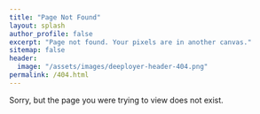 ```yaml
---
title: "Page Not Found"
layout: splash
author_profile: false
excerpt: "Page not found. Your pixels are in another canvas."
sitemap: false
header:
  image: "/assets/images/deeployer-header-404.png"
permalink: /404.html
---
```


Sorry, but the page you were trying to view does not exist.
